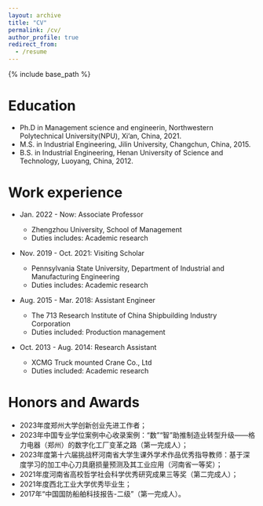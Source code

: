 ```yaml
---
layout: archive
title: "CV"
permalink: /cv/
author_profile: true
redirect_from:
  - /resume
---
```


{% include base_path %}

Education
======
* Ph.D in Management science and engineerin, Northwestern Polytechnical University(NPU), Xi’an, China, 2021.
* M.S. in Industrial Engineering, Jilin University, Changchun, China, 2015.
* B.S. in Industrial Engineering, Henan University of Science and Technology, Luoyang, China, 2012.

Work experience
======
* Jan. 2022 - Now: Associate Professor
  * Zhengzhou University, School of Management
  * Duties includes: Academic research
  
* Nov. 2019 - Oct. 2021: Visiting Scholar
  * Pennsylvania State University, Department of Industrial and Manufacturing Engineering
  * Duties includes: Academic research 

* Aug. 2015 - Mar. 2018: Assistant Engineer
  * The 713 Research Institute of China Shipbuilding Industry Corporation
  * Duties included: Production management

* Oct. 2013 - Aug. 2014: Research Assistant
  * XCMG Truck mounted Crane Co., Ltd
  * Duties included: Academic research

Honors and Awards
======
* 2023年度郑州大学创新创业先进工作者；<br>
* 2023年中国专业学位案例中心收录案例：“数”“智”助推制造业转型升级——格力电器（郑州）的数字化工厂变革之路（第一完成人）；<br>
* 2023年度第十六届挑战杯河南省大学生课外学术作品优秀指导教师：基于深度学习的加工中心刀具磨损量预测及其工业应用（河南省一等奖）；<br>
* 2021年度河南省高校哲学社会科学优秀研究成果三等奖（第二完成人）；<br>
* 2021年度西北工业大学优秀毕业生；<br>
* 2017年“中国国防船舶科技报告-二级”（第一完成人）。<br>
